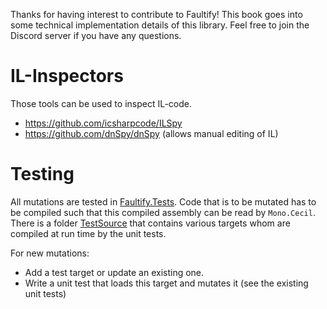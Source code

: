 Thanks for having interest to contribute to Faultify!
This book goes into some technical implementation details of this library.
Feel free to join the Discord server if you have any questions.

# IL-Inspectors
Those tools can be used to inspect IL-code.

- https://github.com/icsharpcode/ILSpy
- https://github.com/dnSpy/dnSpy (allows manual editing of IL)

# Testing
All mutations are tested in [Faultify.Tests](https://github.com/Faultify/Faultify/tree/main/Faultify.Tests). 
Code that is to be mutated has to be compiled such that this compiled assembly can be read by `Mono.Cecil`.
There is a folder [TestSource](https://github.com/Faultify/Faultify/tree/main/Faultify.Tests/UnitTests/TestSource) that contains 
various targets whom are compiled at run time by the unit tests. 

For new mutations:
- Add a test target or update an existing one.
- Write a unit test that loads this target and mutates it (see the existing unit tests)
